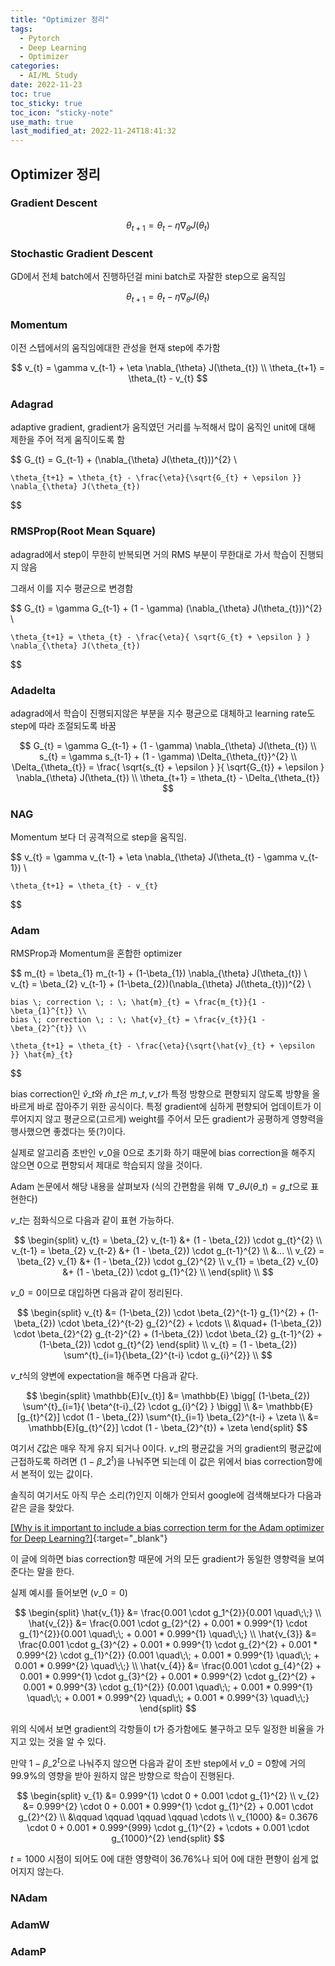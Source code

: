 ```yaml
---
title: "Optimizer 정리"
tags:
  - Pytorch
  - Deep Learning
  - Optimizer
categories:
  - AI/ML Study
date: 2022-11-23
toc: true
toc_sticky: true
toc_icon: "sticky-note"
use_math: true
last_modified_at: 2022-11-24T18:41:32
---
```



## Optimizer 정리

### Gradient Descent

$$
    \theta_{t+1} = \theta_{t} - \eta \nabla_{\theta} J(\theta_{t})
$$

### Stochastic Gradient Descent

GD에서 전체 batch에서 진행하던걸 mini batch로 자잘한 step으로 움직임

$$
    \theta_{t+1} = \theta_{t} - \eta \nabla_{\theta} J(\theta_{t})
$$


### Momentum

이전 스텝에서의 움직임에대한 관성을 현재 step에 추가함

$$
    v_{t} = \gamma v_{t-1} + \eta \nabla_{\theta} J(\theta_{t}) \\
    \theta_{t+1} = \theta_{t} - v_{t}
$$

### Adagrad

adaptive gradient, gradient가 움직였던 거리를 누적해서 많이 움직인 unit에 대해 제한을 주어 적게 움직이도록 함

$$
    G_{t} = G_{t-1} + (\nabla_{\theta} J(\theta_{t}))^{2} \\

    \theta_{t+1} = \theta_{t} - \frac{\eta}{\sqrt{G_{t} + \epsilon }} \nabla_{\theta} J(\theta_{t})
$$

### RMSProp(Root Mean Square)

adagrad에서 step이 무한히 반복되면 거의 RMS 부분이 무한대로 가서 학습이 진행되지 않음

그래서 이를 지수 평균으로 변경함

$$
    G_{t} = \gamma G_{t-1} + (1 - \gamma) (\nabla_{\theta} J(\theta_{t}))^{2} \\

    \theta_{t+1} = \theta_{t} - \frac{\eta}{ \sqrt{G_{t} + \epsilon } } \nabla_{\theta} J(\theta_{t})
$$

### Adadelta

adagrad에서 학습이 진행되지않은 부분을 지수 평균으로 대체하고
learning rate도 step에 따라 조절되도록 바꿈

$$
    G_{t} = \gamma G_{t-1} + (1 - \gamma) \nabla_{\theta} J(\theta_{t}) \\
    s_{t} = \gamma s_{t-1} + (1 - \gamma) \Delta_{\theta_{t}}^{2} \\
    \Delta_{\theta_{t}} =  \frac{ \sqrt{s_{t} + \epsilon } }{ \sqrt{G_{t}} + \epsilon } \nabla_{\theta} J(\theta_{t}) \\
    \theta_{t+1} = \theta_{t} - \Delta_{\theta_{t}}
$$

### NAG 

Momentum 보다 더 공격적으로 step을 움직임. 

$$
    v_{t} = \gamma v_{t-1} + \eta \nabla_{\theta} J(\theta_{t} - \gamma v_{t-1}) \\ 

    \theta_{t+1} = \theta_{t} - v_{t}
$$

### Adam

RMSProp과 Momentum을 혼합한 optimizer

$$
    m_{t} = \beta_{1} m_{t-1} + (1-\beta_{1}) \nabla_{\theta} J(\theta_{t}) \\
    v_{t} = \beta_{2} v_{t-1} + (1-\beta_{2})(\nabla_{\theta} J(\theta_{t}))^{2} \\

    bias \; correction \; : \; \hat{m}_{t} = \frac{m_{t}}{1 - \beta_{1}^{t}} \\
    bias \; correction \; : \; \hat{v}_{t} = \frac{v_{t}}{1 - \beta_{2}^{t}} \\

    \theta_{t+1} = \theta_{t} - \frac{\eta}{\sqrt{\hat{v}_{t} + \epsilon }} \hat{m}_{t}
$$

bias correction인 $\hat{v}\_{t}$와 $\hat{m}\_{t}$은 $m\_{t}, v\_{t}$가 특정 방향으로 편향되지 않도록 방향을 올바르게 바로 잡아주기 위한
공식이다. 특정 gradient에 심하게 편향되어 업데이트가 이루어지지 않고 평균으로(고르게) weight를 주어서 모든 gradient가 공평하게 영향력을 행사했으면 좋겠다는 뜻(?)이다.

실제로 알고리즘 초반인 $v\_{0}$을 0으로 초기화 하기 때문에 bias correction을 해주지 않으면 0으로 편향되서 제대로 학습되지 않을 것이다.

Adam 논문에서 해당 내용을 살펴보자 (식의 간편함을 위해 $\nabla\_{\theta} J(\theta\_{t})=g\_{t}$으로 표현한다)

$v\_{t}$는 점화식으로 다음과 같이 표현 가능하다.

$$  
    \begin{split}
    v_{t} = \beta_{2} v_{t-1} &+ (1 - \beta_{2}) \cdot g_{t}^{2} \\ 
    v_{t-1} = \beta_{2} v_{t-2} &+ (1 - \beta_{2}) \cdot g_{t-1}^{2} \\ 
    &... \\
    v_{2} = \beta_{2} v_{1} &+ (1 - \beta_{2}) \cdot g_{2}^{2} \\
    v_{1} = \beta_{2} v_{0} &+ (1 - \beta_{2}) \cdot g_{1}^{2} \\ 
    \end{split} \\
$$

$v\_{0} = 0$이므로 대입하면 다음과 같이 정리된다.


$$
    \begin{split}
    v_{t} &=  (1-\beta_{2}) \cdot \beta_{2}^{t-1} g_{1}^{2}
           + (1-\beta_{2}) \cdot \beta_{2}^{t-2} g_{2}^{2} +  \cdots \\
           &\quad+ (1-\beta_{2}) \cdot \beta_{2}^{2} g_{t-2}^{2} 
           + (1-\beta_{2}) \cdot \beta_{2} g_{t-1}^{2} 
           + (1-\beta_{2}) \cdot g_{t}^{2}
    \end{split}
    \\
    v_{t} = (1 - \beta_{2}) \sum^{t}_{i=1}{\beta_{2}^{t-i} \cdot g_{i}^{2}} \\
$$

$v\_{t}$식의 양변에 expectation을 해주면 다음과 같다.

$$
    \begin{split}
    \mathbb{E}[v_{t}] &= \mathbb{E} \bigg[ (1-\beta_{2}) \sum^{t}_{i=1}{ \beta^{t-i}_{2} \cdot g_{i}^{2} }  \bigg] \\
                    &= \mathbb{E}[g_{t}^{2}] \cdot (1 - \beta_{2}) \sum^{t}_{i=1} \beta_{2}^{t-i} + \zeta \\
                    &= \mathbb{E}[g_{t}^{2}] \cdot (1 - \beta_{2}^{t}) + \zeta
    \end{split}
$$

여기서 $\zeta$값은 매우 작게 유지 되거나 0이다. $v\_{t}$의 평균값을 거의 gradient의 평균값에 근접하도록 하려면 $(1-\beta\_{2}^{t})$을 나눠주면 되는데 
이 값은 위에서 bias correction항에서 본적이 있는 값이다.

솔직히 여기서도 아직 무슨 소리(?)인지 이해가 안되서 google에 검색해보다가 다음과 같은 글을 찾았다.

[[Why is it important to include a bias correction term for the Adam optimizer for Deep Learning?]](https://stats.stackexchange.com/questions/232741/why-is-it-important-to-include-a-bias-correction-term-for-the-adam-optimizer-for){:target="_blank"}

이 글에 의하면 bias correction항 때문에 거의 모든 gradient가 동일한 영향력을 보여준다는 말을 한다.

실제 예시를 들어보면 ($v\_{0} = 0$) 

$$
    \begin{split}
    \hat{v_{1}} &= \frac{0.001 \cdot g_1^{2}}{0.001 \quad\;\;} \\ 
    \hat{v_{2}} &= \frac{0.001 \cdot g_{2}^{2} + 0.001 * 0.999^{1} \cdot g_{1}^{2}}{0.001 \quad\;\; + 0.001 * 0.999^{1} \quad\;\;} \\
    \hat{v_{3}} &= \frac{0.001 \cdot g_{3}^{2} + 0.001 * 0.999^{1} \cdot g_{2}^{2} + 0.001 * 0.999^{2} \cdot g_{1}^{2}}
                    {0.001 \quad\;\; + 0.001 * 0.999^{1} \quad\;\; + 0.001 * 0.999^{2} \quad\;\;} \\
    \hat{v_{4}} &= \frac{0.001 \cdot g_{4}^{2} + 0.001 * 0.999^{1} \cdot g_{3}^{2} + 0.001 * 0.999^{2} \cdot g_{2}^{2} + 0.001 * 0.999^{3} \cdot g_{1}^{2}}
                {0.001 \quad\;\; + 0.001 * 0.999^{1} \quad\;\; + 0.001 * 0.999^{2} \quad\;\; + 0.001 * 0.999^{3} \quad\;\;}
    \end{split}
$$

위의 식에서 보면 gradient의 각항들이 t가 증가함에도 불구하고 모두 일정한 비율을 가지고 있는 것을 알 수 있다. 

만약 $1 - \beta\_{2}^{t}$으로 나눠주지 않으면 다음과 같이 초반 step에서 $v\_{0}=0$항에 거의 99.9%의 영향을 받아 원하지 않은 방향으로 학습이 진행된다.

$$
    \begin{split}
    v_{1} &= 0.999^{1} \cdot 0 + 0.001 \cdot g_{1}^{2} \\
    v_{2} &= 0.999^{2} \cdot 0 + 0.001 * 0.999^{1} \cdot g_{1}^{2} + 0.001 \cdot g_{2}^{2} \\
    &\qquad \qquad \qquad \qquad \cdots \\
    v_{1000} &= 0.3676 \cdot 0 + 0.001 * 0.999^{999} \cdot g_{1}^{2} + \cdots + 0.001 \cdot g_{1000}^{2}
    \end{split}
$$

$t=1000$ 시점이 되어도 $0$에 대한 영향력이 $36.76\%$나 되어 $0$에 대한 편향이 쉽게 없어지지 않는다.

### NAdam

### AdamW

### AdamP
